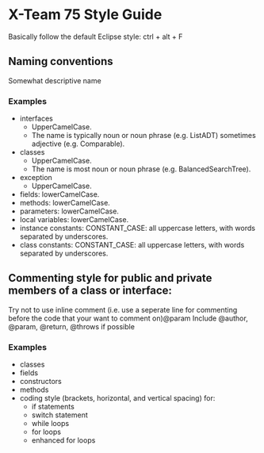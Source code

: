  # X-Team 75 Style Guide

Basically follow the default Eclipse style: ctrl + alt + F

## Naming conventions
Somewhat descriptive name

### Examples
   * interfaces
       * UpperCamelCase.
       * The name is typically noun or noun phrase (e.g. ListADT) sometimes adjective (e.g. Comparable).
   * classes
       * UpperCamelCase.
       * The name is most noun or noun phrase (e.g. BalancedSearchTree). 
   * exception
       * UpperCamelCase. 
   * fields: lowerCamelCase.
   * methods: lowerCamelCase.
   * parameters: lowerCamelCase.
   * local variables: lowerCamelCase.
   * instance constants: CONSTANT_CASE: all uppercase letters, with words separated by underscores. 
   * class constants: CONSTANT_CASE: all uppercase letters, with words separated by underscores. 


## Commenting style for public and private members of a class or interface:

Try not to use inline comment (i.e. use a seperate line for commenting before the code that your want to comment on)@param
Include @author, @param, @return, @throws if possible

### Examples

* classes
* fields
* constructors
* methods
* coding style (brackets, horizontal, and vertical spacing) for:
  * if statements
  * switch statement
  * while loops
  * for loops
  * enhanced for loops
